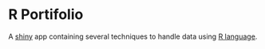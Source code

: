 ﻿# R Portifolio
A [shiny](https://shiny.rstudio.com/) app containing several techniques to handle data using [R language](https://www.r-project.org/).